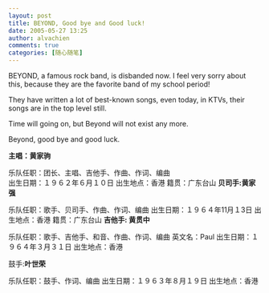 ```yaml
---
layout: post
title: BEYOND, Good bye and Good luck!
date: 2005-05-27 13:25
author: alvachien
comments: true
categories: [随心随笔]
---
```

BEYOND, a famous rock band, is disbanded now. I feel very sorry about this, because they are the favorite band of my school period!

They have written a lot of best-known songs, even today, in KTVs, their songs are in the top level still.

Time will going on, but Beyond will not exist any more.

Beyond, good bye and good luck.

<strong>主唱：黄家驹</strong>

乐队任职：团长、主唱、吉他手、作曲、作词、编曲　　　　　　　　　　　　　　
出生日期：１９６２年６月１０日
出生地点：香港
籍贯：广东台山
<strong>贝司手:黄家强</strong>

乐队任职：歌手、贝司手、作曲、作词、编曲
出生日期：１９６４年11月１3日
出生地点：香港
籍贯：广东台山
<strong>吉他手: 黄贯中</strong>

乐队任职：歌手、吉他手、和音、作曲、作词、编曲
英文名：Paul
出生日期：１９６４年３月３１日
出生地点：香港

鼓手:<strong>叶世荣</strong>

乐队任职：鼓手、作词、编曲
出生日期：１９６３年８月１９日
出生地点：香港

